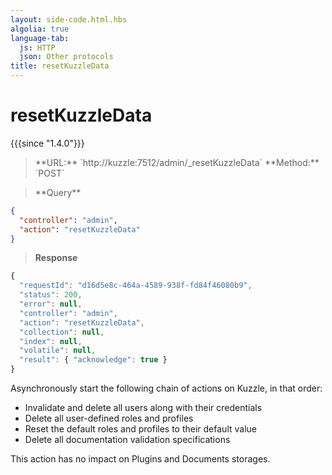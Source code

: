 ```yaml
---
layout: side-code.html.hbs
algolia: true
language-tab:
  js: HTTP
  json: Other protocols
title: resetKuzzleData
---
```


# resetKuzzleData

{{{since "1.4.0"}}}


<blockquote class="js">
<p>
**URL:** `http://kuzzle:7512/admin/_resetKuzzleData`  
**Method:** `POST`
</p>
</blockquote>

<blockquote class="json">
<p>
**Query**
</p>
</blockquote>


```json
{
  "controller": "admin",
  "action": "resetKuzzleData"
}
```

>**Response**

```javascript
{
  "requestId": "d16d5e8c-464a-4589-938f-fd84f46080b9",
  "status": 200,
  "error": null,
  "controller": "admin",
  "action": "resetKuzzleData",
  "collection": null,
  "index": null,
  "volatile": null,
  "result": { "acknowledge": true }
}
```

Asynchronously start the following chain of actions on Kuzzle, in that order:
* Invalidate and delete all users along with their credentials
* Delete all user-defined roles and profiles
* Reset the default roles and profiles to their default value
* Delete all documentation validation specifications

This action has no impact on Plugins and Documents storages.
